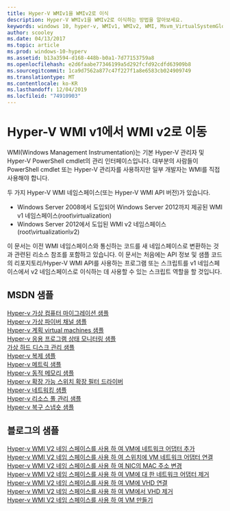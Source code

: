 ```yaml
---
title: Hyper-V WMIv1을 WMIv2로 이식
description: Hyper-V WMIv1을 WMIv2로 이식하는 방법을 알아보세요.
keywords: windows 10, hyper-v, WMIv1, WMIv2, WMI, Msvm_VirtualSystemGlobalSettingData, root\virtualization
author: scooley
ms.date: 04/13/2017
ms.topic: article
ms.prod: windows-10-hyperv
ms.assetid: b13a3594-d168-448b-b0a1-7d77153759a8
ms.openlocfilehash: e2d6faabe77346199a5d292fcfd92cdfd63909b8
ms.sourcegitcommit: 1ca9d7562a877c47f227f1a8e6583cb024909749
ms.translationtype: MT
ms.contentlocale: ko-KR
ms.lasthandoff: 12/04/2019
ms.locfileid: "74910903"
---
```

# <a name="move-from-hyper-v-wmi-v1-to-wmi-v2"></a>Hyper-V WMI v1에서 WMI v2로 이동

WMI(Windows Management Instrumentation)는 기본 Hyper-V 관리자 및 Hyper-V PowerShell cmdlet의 관리 인터페이스입니다.  대부분의 사람들이 PowerShell cmdlet 또는 Hyper-V 관리자를 사용하지만 일부 개발자는 WMI를 직접 사용해야 합니다.  

두 가지 Hyper-V WMI 네임스페이스(또는 Hyper-V WMI API 버전)가 있습니다.
* Windows Server 2008에서 도입되어 Windows Server 2012까지 제공된 WMI v1 네임스페이스(root\virtualization)
* Windows Server 2012에서 도입된 WMI v2 네임스페이스(root\virtualization\v2)

이 문서는 이전 WMI 네임스페이스와 통신하는 코드를 새 네임스페이스로 변환하는 것과 관련된 리소스 참조를 포함하고 있습니다.  이 문서는 처음에는 API 정보 및 샘플 코드의 리포지토리/Hyper-V WMI API를 사용하는 프로그램 또는 스크립트를 v1 네임스페이스에서 v2 네임스페이스로 이식하는 데 사용할 수 있는 스크립트 역할을 할 것입니다.

## <a name="msdn-samples"></a>MSDN 샘플

[Hyper-v 가상 컴퓨터 마이그레이션 샘플](http://code.msdn.microsoft.com/windowsdesktop/Hyper-V-virtual-machine-aef356ee)  
[Hyper-v 가상 파이버 채널 샘플](http://code.msdn.microsoft.com/windowsdesktop/Hyper-V-virtual-Fiber-35d27dcd)  
[Hyper-v 계획 virtual machines 샘플](http://code.msdn.microsoft.com/windowsdesktop/Hyper-V-planned-virtual-8c7b7499)  
[Hyper-v 응용 프로그램 상태 모니터링 샘플](http://code.msdn.microsoft.com/windowsdesktop/Hyper-V-application-health-dc0294f2)  
[가상 하드 디스크 관리 샘플](http://code.msdn.microsoft.com/windowsdesktop/Virtual-hard-disk-03108ed3)  
[Hyper-v 복제 샘플](http://code.msdn.microsoft.com/windowsdesktop/Hyper-V-replication-sample-d2558867)  
[Hyper-v 메트릭 샘플](http://code.msdn.microsoft.com/windowsdesktop/Hyper-V-metrics-sample-2dab2cb1)  
[Hyper-v 동적 메모리 샘플](http://code.msdn.microsoft.com/windowsdesktop/Hyper-V-dynamic-memory-9b0b1d05)  
[Hyper-v 확장 가능 스위치 확장 필터 드라이버](http://code.msdn.microsoft.com/windowsdesktop/Hyper-V-Extensible-Virtual-e4b31fbb)  
[Hyper-v 네트워킹 샘플](http://code.msdn.microsoft.com/windowsdesktop/Hyper-V-networking-sample-7c47e6f5)  
[Hyper-v 리소스 풀 관리 샘플](http://code.msdn.microsoft.com/windowsdesktop/Hyper-V-resource-pool-df906d95)  
[Hyper-v 복구 스냅숏 샘플](http://code.msdn.microsoft.com/windowsdesktop/Hyper-V-recovery-snapshot-ea72320c)  

## <a name="samples-from-blogs"></a>블로그의 샘플

[Hyper-v WMI V2 네임 스페이스를 사용 하 여 VM에 네트워크 어댑터 추가](http://blogs.msdn.com/b/taylorb/archive/2013/07/15/adding-a-network-adapter-to-a-vm-using-the-hyper-v-wmi-v2-namespace.aspx)  
[Hyper-v WMI V2 네임 스페이스를 사용 하 여 스위치에 VM 네트워크 어댑터 연결](http://blogs.msdn.com/b/taylorb/archive/2013/07/15/connecting-a-vm-network-adapter-to-a-switch-using-the-hyper-v-wmi-v2-namespace.aspx)  
[Hyper-v WMI V2 네임 스페이스를 사용 하 여 NIC의 MAC 주소 변경](http://blogs.msdn.com/b/taylorb/archive/2013/08/12/changing-the-mac-address-of-nic-using-the-hyper-v-wmi-v2-namespace.aspx)  
[Hyper-v WMI V2 네임 스페이스를 사용 하 여 VM에 대 한 네트워크 어댑터 제거](http://blogs.msdn.com/b/taylorb/archive/2013/08/12/removing-a-network-adapter-to-a-vm-using-the-hyper-v-wmi-v2-namespace.aspx)  
[Hyper-v WMI V2 네임 스페이스를 사용 하 여 VM에 VHD 연결](http://blogs.msdn.com/b/taylorb/archive/2013/08/12/attaching-a-vhd-to-a-vm-using-the-hyper-v-wmi-v2-namespace.aspx)  
[Hyper-v WMI V2 네임 스페이스를 사용 하 여 VM에서 VHD 제거](http://blogs.msdn.com/b/taylorb/archive/2013/08/12/removing-a-vhd-from-a-vm-using-the-hyper-v-wmi-v2-namespace.aspx)  
[Hyper-v WMI V2 네임 스페이스를 사용 하 여 VM 만들기](http://blogs.msdn.com/b/virtual_pc_guy/archive/2013/06/20/creating-a-virtual-machine-with-wmi-v2.aspx)

